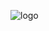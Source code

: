 ![logo](https://user-images.githubusercontent.com/112116530/232979540-e28f53e4-4e4f-48ea-bbb9-1d3a2d1d4a63.png)
